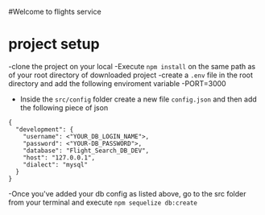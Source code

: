 #Welcome to flights service

# project setup
-clone the project on your local
-Execute `npm install` on the same path as of your root directory of downloaded project
-create a `.env` file in the root directory and add the following enviroment variable
        -PORT=3000
- Inside the `src/config` folder create a new file `config.json` and then add the following piece of json

```
{
  "development": {
    "username": <"YOUR_DB_LOGIN_NAME">,
    "password": <"YOUR-DB_PASSWORD">,
    "database": "Flight_Search_DB_DEV",
    "host": "127.0.0.1",
    "dialect": "mysql"
  }
}
```
-Once you've added your db config as listed above, go to the src folder from your terminal and execute `npm sequelize db:create`